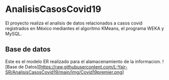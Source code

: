 # AnalisisCasosCovid19

El proyecto realiza el analisis de datos relacionados a casos covid registrados en México mediantes el algoritmo KMeans, el programa WEKA y MySQL.

## Base de datos

Este es el modelo ER realizado para el alamacenamiento de la informacion.
![Base de Datos][https://raw.githubusercontent.com/L-Yair-SR/AnalisisCasosCovid19/main/Img/Covid19premier.png]
